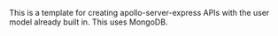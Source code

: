 This is a template for creating apollo-server-express APIs with the user model already built in. This uses MongoDB.
